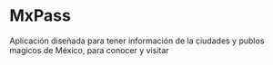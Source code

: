 # MxPass
Aplicación diseñada para tener información de la ciudades y publos magicos de México, para conocer y visitar
